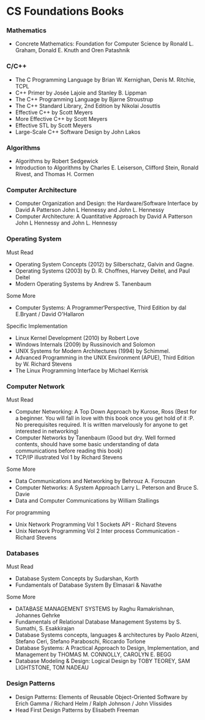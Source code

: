 # CS Foundations Books

### Mathematics

- Concrete Mathematics: Foundation for Computer Science by Ronald L. Graham, Donald E. Knuth and Oren Patashnik

### C/C++

- The C Programming Language by Brian W. Kernighan, Denis M. Ritchie, TCPL
- C++ Primer by Josée Lajoie and Stanley B. Lippman
- The C++ Programming Language by Bjarne Stroustrup
- The C++ Standard Library, 2nd Edition by Nikolai Josuttis
- Effective C++  by Scott Meyers
- More Effective C++ by Scott Meyers
- Effective STL by Scott Meyers
- Large-Scale C++ Software Design by John Lakos

### Algorithms

- Algorithms by Robert Sedgewick
- Introduction to Algorithms by Charles E. Leiserson, Clifford Stein, Ronald Rivest, and Thomas H. Cormen

### Computer Architecture

- Computer Organization and Design: the Hardware/Software Interface by David A Patterson John L Hennessy and John L. Hennessy
- Computer Architecture: A Quantitative Approach by David A Patterson John L Hennessy and John L. Hennessy


### Operating System

Must Read 

- Operating System Concepts (2012) by Silberschatz, Galvin and Gagne.
- Operating Systems (2003) by D. R. Choffnes, Harvey Deitel, and Paul Deitel
- Modern Operating Systems by Andrew S. Tanenbaum

Some More

- Computer Systems: A Programmer‘Perspective, Third Edition by dal E.Bryant / David O'Hallaron

Specific Implementation

- Linux Kernel Development (2010) by Robert Love
- Windows Internals (2009) by Russinovich and Solomon
- UNIX Systems for Modern Architectures (1994) by Schimmel.
- Advanced Programming in the UNIX Environment (APUE), Third Edition by W. Richard Stevens
- The Linux Programming Interface by Michael Kerrisk

### Computer Network

Must Read

- Computer Networking: A Top Down Approach by Kurose, Ross (Best for a beginner. You will fall in love with this book once you get hold of it :P. No prerequisites required. It is written marvelously for anyone to get interested in networking)
- Computer Networks by Tanenbaum (Good but dry. Well formed contents, should have some basic understanding of data communications before reading this book)
- TCP/IP illustrated Vol 1 by Richard Stevens

Some More

- Data Communications and Networking by Behrouz A. Forouzan
- Computer Networks: A System Approach Larry L. Peterson and Bruce S. Davie
- Data and Computer Communications by William Stallings

For programming

- Unix Network Programming Vol 1 Sockets API - Richard Stevens
- Unix Network Programming Vol 2 Inter process Communication - Richard Stevens

### Databases

Must Read

- Database System Concepts by Sudarshan, Korth
- Fundamentals of Database System By Elmasari & Navathe

Some More

- DATABASE MANAGEMENT SYSTEMS by Raghu Ramakrishnan, Johannes Gehrke
- Fundamentals of Relational Database Management Systems by S. Sumathi, S. Esakkirajan
- Database Systems concepts, languages & architectures by Paolo Atzeni, Stefano Ceri, Stefano Paraboschi, Riccardo Torlone
- Database Systems: A Practical Approach to Design, Implementation, and Management by THOMAS M. CONNOLLY, CAROLYN E. BEGG
- Database Modeling & Design: Logical Design by TOBY TEOREY, SAM LIGHTSTONE, TOM NADEAU

### Design Patterns

- Design Patterns: Elements of Reusable Object-Oriented Software by Erich Gamma / Richard Helm / Ralph Johnson / John Vlissides 
- Head First Design Patterns by Elisabeth Freeman
